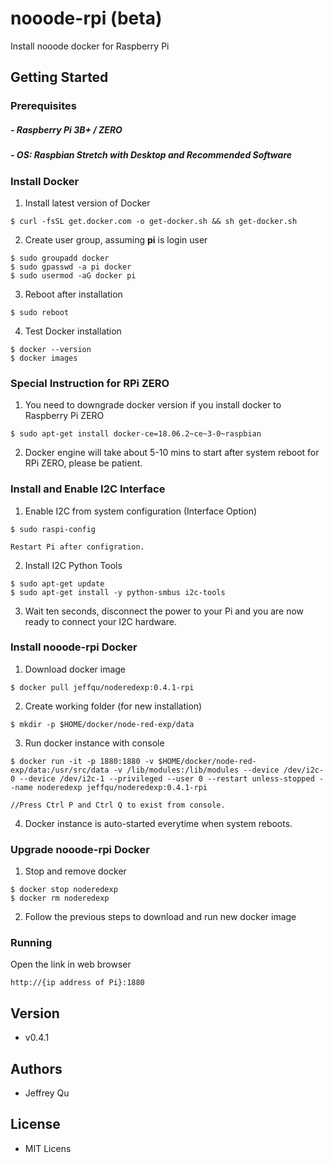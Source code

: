 # nooode-rpi (beta)
Install nooode docker for Raspberry Pi

## Getting Started

### Prerequisites

##### - Raspberry Pi 3B+ / ZERO
##### - OS: Raspbian Stretch with Desktop and Recommended Software


### Install Docker

1. Install latest version of Docker
```console
$ curl -fsSL get.docker.com -o get-docker.sh && sh get-docker.sh
```

2. Create user group, assuming **pi** is login user
```console
$ sudo groupadd docker
$ sudo gpasswd -a pi docker
$ sudo usermod -aG docker pi
```

3. Reboot after installation
```console
$ sudo reboot
```

4. Test Docker installation
```console
$ docker --version
$ docker images
```

### Special Instruction for RPi ZERO

1. You need to downgrade docker version if you install docker to Raspberry Pi ZERO
```console
$ sudo apt-get install docker-ce=18.06.2~ce~3-0~raspbian
```
2. Docker engine will take about 5-10 mins to start after system reboot for RPi ZERO, please be patient.

### Install and Enable I2C Interface

1. Enable I2C from system configuration (Interface Option)

```console
$ sudo raspi-config

Restart Pi after configration.
```

2. Install I2C Python Tools
```console
$ sudo apt-get update
$ sudo apt-get install -y python-smbus i2c-tools
```

3. Wait ten seconds, disconnect the power to your Pi and you are now ready to connect your I2C hardware.


### Install nooode-rpi Docker

1. Download docker image
```console
$ docker pull jeffqu/noderedexp:0.4.1-rpi
```

2. Create working folder (for new installation)
```console
$ mkdir -p $HOME/docker/node-red-exp/data
```

3. Run docker instance with console
```console
$ docker run -it -p 1880:1880 -v $HOME/docker/node-red-exp/data:/usr/src/data -v /lib/modules:/lib/modules --device /dev/i2c-0 --device /dev/i2c-1 --privileged --user 0 --restart unless-stopped --name noderedexp jeffqu/noderedexp:0.4.1-rpi

//Press Ctrl P and Ctrl Q to exist from console.
```

4. Docker instance is auto-started everytime when system reboots.


### Upgrade nooode-rpi Docker

1. Stop and remove docker
```console
$ docker stop noderedexp
$ docker rm noderedexp
```
2. Follow the previous steps to download and run new docker image


### Running

Open the link in web browser
```console
http://{ip address of Pi}:1880
```

## Version
* v0.4.1

## Authors
* Jeffrey Qu

## License
* MIT Licens

